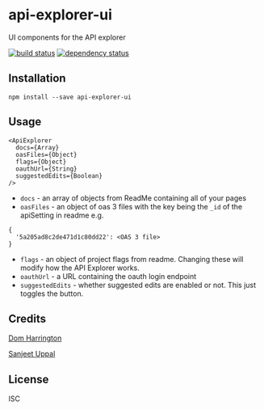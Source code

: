 # api-explorer-ui

UI components for the API explorer

[![build status](https://secure.travis-ci.org/readme/api-explorer-ui.svg)](http://travis-ci.org/readme/api-explorer-ui)
[![dependency status](https://david-dm.org/readme/api-explorer-ui.svg)](https://david-dm.org/readme/api-explorer-ui)

## Installation

```
npm install --save api-explorer-ui
```

## Usage

```
<ApiExplorer
  docs={Array}
  oasFiles={Object}
  flags={Object}
  oauthUrl={String}
  suggestedEdits={Boolean}
/>
```

- `docs` - an array of objects from ReadMe containing all of your pages
- `oasFiles` - an object of oas 3 files with the key being the `_id` of the apiSetting in readme e.g.

```
{
  '5a205ad8c2de471d1c80dd22': <OAS 3 file>
}
```

- `flags` -  an object of project flags from readme. Changing these will modify how the API Explorer works.
- `oauthUrl` - a URL containing the oauth login endpoint
- `suggestedEdits` - whether suggested edits are enabled or not. This just toggles the button.

## Credits
[Dom Harrington](https://github.com/domharrington/)

[Sanjeet Uppal](https://github.com/uppal101/)

## License

ISC
